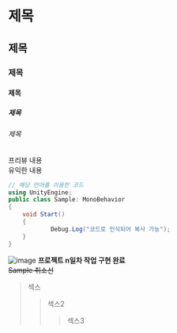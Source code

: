 # 제목
## 제목
### 제목
#### 제목
##### 제목
###### 제목
프리뷰 내용<br>
유익한 내용
```cs
// 해당 언어를 이용한 코드
using UnityEngine;
public class Sample: MonoBehavior
{
    void Start()
    {
            Debug.Log("코드로 인식되어 복사 가능");
    }
}
```
![image](https://github.com/user-attachments/assets/e8e7e0ad-6d79-4200-ab5a-8f8e1936c4dd)
**프로젝트 n일차 작업 구현 완료** <br>
~~Sample 취소선~~
> 섹스
>> 섹스2
>>> 섹스3
